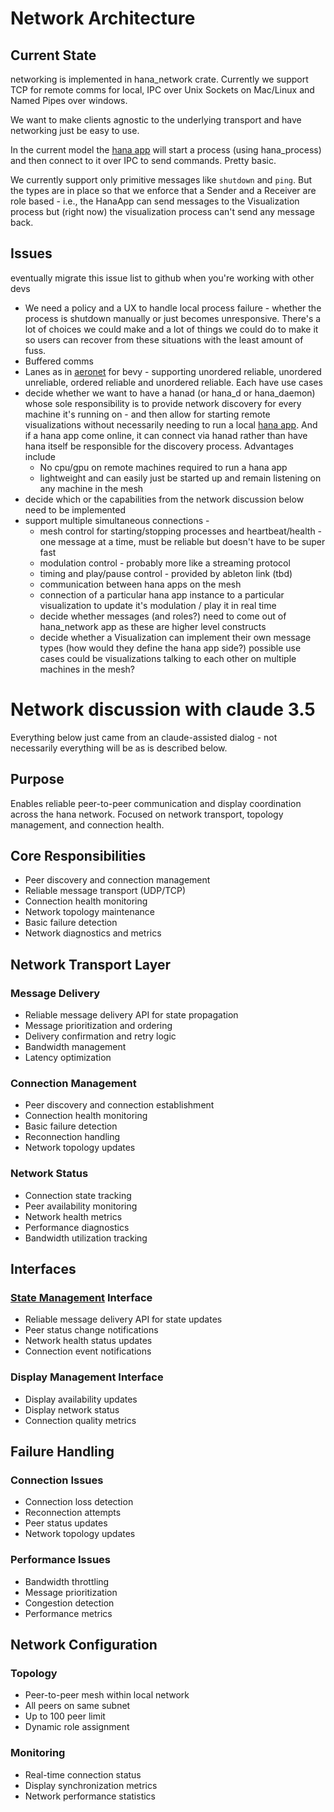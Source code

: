 # Network Architecture

## Current State
networking is implemented in hana_network crate. Currently we support TCP for remote comms for local, IPC over Unix Sockets on Mac/Linux and Named Pipes over windows.

We want to make clients agnostic to the underlying transport and have networking just be easy to use.

In the current model the [hana app](./application.md) will start a process (using hana_process) and then connect to it over IPC to send commands. Pretty basic.

We currently support only primitive messages like `shutdown` and `ping`. But the types are in place so that we enforce that a Sender and a Receiver are role based - i.e., the HanaApp can send messages to the Visualization process but (right now) the visualization process can't send any message back.

## Issues
eventually migrate this issue list to github when you're working with other devs

- We need a policy and a UX to handle local process failure - whether the process is shutdown manually or just becomes unresponsive. There's a lot of choices we could make and a lot of things we could do to make it so users can recover from these situations with the least amount of fuss.
- Buffered comms
- Lanes as in [aeronet](https://github.com/aecsocket/aeronet/blob/main/crates/aeronet_transport/src/lane.rs) for bevy - supporting unordered reliable, unordered unreliable, ordered reliable and unordered reliable. Each have use cases
- decide whether we want to have a hanad (or hana_d or hana_daemon) whose sole responsibility is to provide network discovery for every machine it's running on - and then allow for starting remote visualizations without necessarily needing to run a local [hana app](./application.md). And if a hana app come online, it can connect via hanad rather than have hana itself be responsible for the discovery process. Advantages include
  - No cpu/gpu on remote machines required to run a hana app
  - lightweight and can easily just be started up and remain listening on any machine in the mesh
- decide which or the capabilities from the network discussion below need to be implemented
- support multiple simultaneous connections -
  - mesh control for starting/stopping processes and heartbeat/health - one message at a time, must be reliable but doesn't have to be super fast
  - modulation control - probably more like a streaming protocol
  - timing and play/pause control - provided by ableton link (tbd)
  - communication between hana apps on the mesh
  - connection of a particular hana app instance to a particular visualization to update it's modulation / play it in real time
  - decide whether messages (and roles?) need to come out of hana_network app as these are higher level constructs
  - decide whether a Visualization can implement their own message types (how would they define the hana app side?) possible use cases could be visualizations talking to each other on multiple machines in the mesh?

# Network discussion with claude 3.5
Everything below just came from an claude-assisted dialog - not necessarily everything will be as is described below.
## Purpose
Enables reliable peer-to-peer communication and display coordination across the hana network. Focused on network transport, topology management, and connection health.
## Core Responsibilities
- Peer discovery and connection management
- Reliable message transport (UDP/TCP)
- Connection health monitoring
- Network topology maintenance
- Basic failure detection
- Network diagnostics and metrics
## Network Transport Layer
### Message Delivery
- Reliable message delivery API for state propagation
- Message prioritization and ordering
- Delivery confirmation and retry logic
- Bandwidth management
- Latency optimization
### Connection Management
- Peer discovery and connection establishment
- Connection health monitoring
- Basic failure detection
- Reconnection handling
- Network topology updates
### Network Status
- Connection state tracking
- Peer availability monitoring
- Network health metrics
- Performance diagnostics
- Bandwidth utilization tracking
## Interfaces
### [State Management](./state.md) Interface
- Reliable message delivery API for state updates
- Peer status change notifications
- Network health status updates
- Connection event notifications
### Display Management Interface
- Display availability updates
- Display network status
- Connection quality metrics
## Failure Handling
### Connection Issues
- Connection loss detection
- Reconnection attempts
- Peer status updates
- Network topology updates
### Performance Issues
- Bandwidth throttling
- Message prioritization
- Congestion detection
- Performance metrics
## Network Configuration
### Topology
- Peer-to-peer mesh within local network
- All peers on same subnet
- Up to 100 peer limit
- Dynamic role assignment
### Monitoring
- Real-time connection status
- Display synchronization metrics
- Network performance statistics
